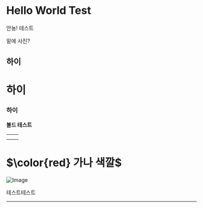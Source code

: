 # Hello World Test

안뇽! 테스트

밑에 사진?

## 하이

# 하이

### 하이

**볼드 테스트**

|   |   |
| --- | --- |
|   |   |
|   |   |

# <span>$\color{red} 가나 색깔$</span>

![Image](https://prod-files-secure.s3.us-west-2.amazonaws.com/e6db513d-ec54-40ff-aa74-2487b0bcfe15/e3c80383-cacd-417b-9b44-5d63ef4f796c/%E1%84%89%E1%85%B3%E1%84%8F%E1%85%B3%E1%84%85%E1%85%B5%E1%86%AB%E1%84%89%E1%85%A3%E1%86%BA_2025-03-10_21.58.46.png?X-Amz-Algorithm=AWS4-HMAC-SHA256&X-Amz-Content-Sha256=UNSIGNED-PAYLOAD&X-Amz-Credential=ASIAZI2LB466ZZS3PQQ6%2F20250310%2Fus-west-2%2Fs3%2Faws4_request&X-Amz-Date=20250310T133901Z&X-Amz-Expires=3600&X-Amz-Security-Token=IQoJb3JpZ2luX2VjEEUaCXVzLXdlc3QtMiJHMEUCIQDW0asRG7CPTTwTgQM9fh5khSARNcLkrVPIz8SH6m2CrAIgfW4jAhD%2FEOKJhkdk1uFxzsY2H0DS3TvwXlel3%2BYtjukqiAQIjv%2F%2F%2F%2F%2F%2F%2F%2F%2F%2FARAAGgw2Mzc0MjMxODM4MDUiDIdL3%2BlF%2Fk2x9F%2BvGCrcAxJ8k8nqa6ip2fDvpxgJKz8LDiYAA1AJyT66C7MJpkZ51tbpZH70v1JG2uK%2FdPDrLwHOEFzduSPSx00wZ%2Fh7rh4FA%2BytSg3WbsBaggKDfZJR%2FVi63BxWawCOmHF1YyqoodwenoPJr4RZMGsBignsPdfeVR2ixrHZDMVrjC0k50j%2BKW2otPUtQtE9fcz7ot31xVogU5y3MHEoRcSjX2DJbRPHzBYWomIKgLG0OBu8lQMJNQk8USxsfnpH9LFxIvVPRiibkyJG%2Bh%2FJYZvAViZ95V6qgUyr8JTLzl9fSUJwis60wmaqRN182mqE8n9V%2BxdawZALLzOZABVf6gZyj8CV%2FNde%2BKyxQZ%2FzWV2cRYt8yfuVNNtEBq2hySO4Q4Sn4tapzK4QIyhjwcds2URfcaRuBCIR3uAcVD7%2BDAJ9SOOX4pZeI3UKWAB07uegvxX8KZdl73mL%2BHwHYZLVkgq7CtMouxNVMEu82sZQIYtnNRtakvMt4Wv8sesCmBjSI5RTQ5RSw8v%2BjJRT5mxW1gEDs1fwcTh7ORt7LrdsyGJDCCkcmEFiUzVdt0p9cfHDyb9rjZY6QcAlaLv5WE%2BIVifgFwhVug7ABAKC5%2BoHCC51yJ8tRQgaUorslLPgqoZQw80lMOjJu74GOqUBozijDZOTsZPtpDZjqDe6rajc4aBMSnM1AZU5yUxLfz1tNfT3%2FQZ0QasqO68r7H4UKNIbPhy7VJWtUf4%2BV0AoOpebT3kG9qtqUAFKo%2FDlKnV5Sv2fWOrQnvdnrcE%2B0i%2Bje34812S%2FJoRV2Rqh6sbQBJibDwEuo7r2SCnUWcZakThxEVO%2BMTtQ0LwvtaX4NuK6vlVEQ9ccU2eAmwLK%2BhNvze%2B9mv%2FC&X-Amz-Signature=8d9c7e85b8da2a6fba41780ad8e49cb5303a94c02313183ca224457e08862aab&X-Amz-SignedHeaders=host&x-id=GetObject)

테스트테스트



---

